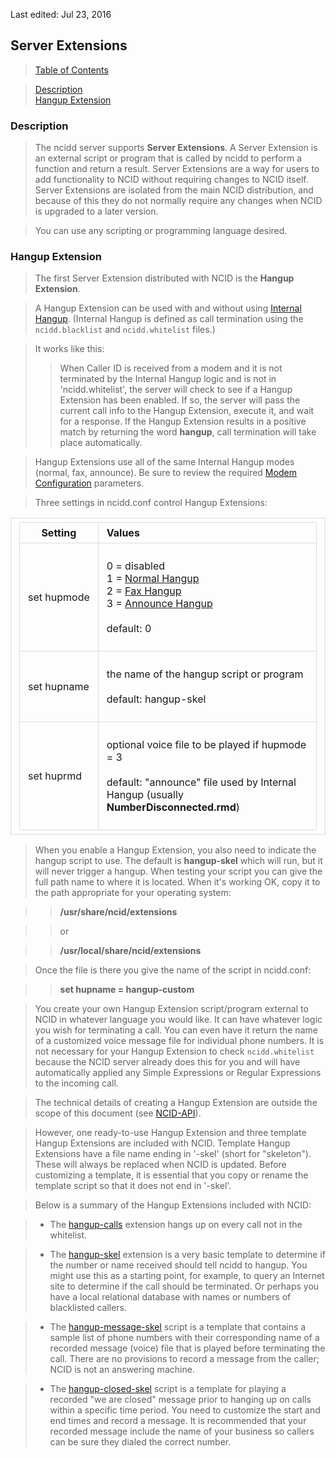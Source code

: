 <!-- Extensions.md - Removable HEADER Start -->

<style>
th {
   white-space: nowrap;
}

table, th, td {
   padding: 6px 13px;
   border: 1px solid #DDD;
   border-collapse: collapse;
   border-spacing: 0px;
}
</style>

Last edited: Jul 23, 2016

<!-- Removable HEADER End -->

## <a name="ext_top"></a> Server Extensions

> [Table of Contents](#doc_top)

> [Description](#ext_des)  
> [Hangup Extension](#ext_hup)

### <a name="ext_des"></a> Description

> The ncidd server supports **Server Extensions**.  A Server Extension is an external script or
  program that is called by ncidd to perform a function and return a result. Server Extensions 
  are a way for users to add functionality to NCID without requiring changes to NCID itself.
  Server Extensions are isolated from the main NCID distribution, and because of this they
  do not normally require any changes when NCID is upgraded to a later version.

> You can use any scripting or programming language desired.  
  
### <a name="ext_hup"></a> Hangup Extension

> The first Server Extension distributed with NCID is the **Hangup Extension**. 

> A Hangup Extension can be used with and without using [Internal Hangup](hangup_top).
> (Internal Hangup is defined as call termination using the `ncidd.blacklist` and 
> `ncidd.whitelist` files.)

> It works like this:
> 
>> When Caller ID is received from a modem and it is not terminated
>> by the Internal Hangup logic and is not in 'ncidd.whitelist', the 
>> server will check to see if a Hangup Extension has been enabled.  If so, 
>> the server will pass the current call info to the Hangup Extension, execute it, and
>> wait for a response. If the Hangup Extension results in a
>> positive match by returning the word **hangup**, call
>> termination will take place automatically.

> Hangup Extensions use all of the same Internal Hangup modes (normal, fax, announce).
> Be sure to review the required [Modem Configuration](#hangup_modem_config) parameters.

> Three settings in ncidd.conf control Hangup Extensions:

>>>
 Setting         | Values 
 --------------  | :-----
set&nbsp;hupmode | <br> 0 = disabled <br> 1 = [Normal Hangup](#hangup_norm)   <br> 2 = [Fax Hangup](#hangup_fax) <br> 3 = [Announce Hangup](#hangup_ann) <br><br> default: 0 <br>&nbsp;
set&nbsp;hupname | <br> the name of the hangup script or program  <br><br> default: hangup-skel <br>&nbsp;
set&nbsp;huprmd  | <br> optional voice file to be played if hupmode = 3 <br><br> default: "announce" file used by Internal Hangup (usually **NumberDisconnected.rmd**) <br>&nbsp;

> When you enable a Hangup Extension, you also need to indicate the hangup script to use.  The
  default is **hangup-skel** which will run, but it will never trigger a hangup.  When testing
  your script you can give the full path name to where it is located.  When it's working OK,
  copy it to the path appropriate for your operating system:

>> **/usr/share/ncid/extensions** 

>> or 

>>  **/usr/local/share/ncid/extensions**

> Once the file is there you give the name of the script in ncidd.conf:

>> **set hupname = hangup-custom**

> You create your own Hangup Extension script/program external to NCID in whatever language 
> you would like. It can have whatever logic you wish for terminating a call. You can even
> have it return the name of a customized voice message file for
> individual phone numbers. It is not necessary for your Hangup Extension to check
> `ncidd.whitelist` because the NCID server already does this for you and will have
> automatically applied any Simple Expressions or Regular Expressions to the incoming call.

>  The technical details of creating a Hangup Extension are outside the
   scope of this document (see [NCID-API](http://ncid.sourceforge.net/doc/NCID-API.html)).
   
>  However, one ready-to-use Hangup Extension and three template Hangup Extensions are included with NCID. 
   Template Hangup Extensions have a file name ending in '-skel' (short for 
   "skeleton"). These will always be replaced when NCID is updated. Before customizing
   a template, it is essential that you copy or rename the template script so 
   that it does not end in '-skel'.

>  Below is a summary of the Hangup Extensions included with NCID:

> - The [hangup-calls](http://ncid.sourceforge.net/man/hangup-calls.1.html) extension hangs up
    on every call not in the whitelist.

> - The [hangup-skel](http://ncid.sourceforge.net/man/hangup-skel.1.html) extension is a very basic
    template to determine if the number or name received should tell ncidd to hangup. You might use
    this as a starting point, for example, to query an Internet site to determine if the
    call should be terminated. Or perhaps you have a local relational database with names or
    numbers of blacklisted callers.

> - The [hangup-message-skel](http://ncid.sourceforge.net/man/hangup-message-skel.1.html) script is a
    template that contains a sample list of phone numbers with their
    corresponding name of a recorded message (voice) file that is played before terminating the call.
    There are no provisions to record a message from the caller; NCID is not an answering machine.

> - The [hangup-closed-skel](http://ncid.sourceforge.net/man/hangup-closed-skel.1.html) script is
    a template for playing a recorded "we are closed" message prior to hanging up
    on calls within a specific time period. You need to customize the start and end times and record
    a message. It is recommended that your recorded message include the name of your business so
    callers can be sure they dialed the correct number.

  
